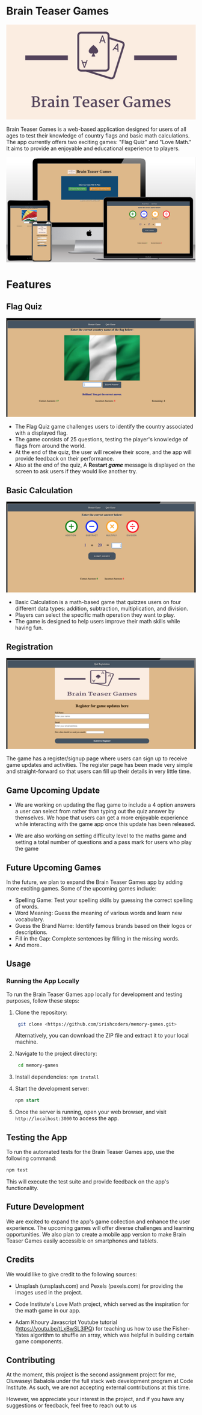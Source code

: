 # Brain Teaser Games

![BT logo](assets/images/btlogo.png)

Brain Teaser Games is a web-based application designed for users of all ages to test their knowledge of country flags and basic math calculations. The app currently offers two exciting games: "Flag Quiz" and "Love Math." It aims to provide an enjoyable and educational experience to players.

![BT Game pages](assets/images/btgamepage.png)

# Features

## Flag Quiz

![BT FlagGame page](assets/images/flaggame.png)

- The Flag Quiz game challenges users to identify the country associated with a displayed flag.
- The game consists of 25 questions, testing the player's knowledge of flags from around the world.
- At the end of the quiz, the user will receive their score, and the app will provide feedback on their performance.
- Also at the end of the quiz, A **Restart _game_** message is displayed on the screen to ask users if they would like another try.

## Basic Calculation

![BT MathGame pages](assets/images/mathgame.png)

- Basic Calculation is a math-based game that quizzes users on four different data types: addition, subtraction, multiplication, and division.
- Players can select the specific math operation they want to play.
- The game is designed to help users improve their math skills while having fun.
  
## Registration

![BT Register page](assets/images/registerpage.png)

The game has a register/signup page where users can sign up to receive game updates and activities. The register page has been made very simple and straight-forward so that users can fill up their details in very little time.

## Game Upcoming Update

- We are working on updating the flag game to include a 4 option answers a user can select from rather than typing out the quiz answer by themselves. We hope that users can get a more enjoyable experience while interacting with the game app once this update has been released.

- We are also working on setting difficulty level to the maths game and setting a total number of questions and a pass mark for users who play the game


## Future Upcoming Games

In the future, we plan to expand the Brain Teaser Games app by adding more exciting games. Some of the upcoming games include:

- Spelling Game: Test your spelling skills by guessing the correct spelling of words.
- Word Meaning: Guess the meaning of various words and learn new vocabulary.
- Guess the Brand Name: Identify famous brands based on their logos or descriptions.
- Fill in the Gap: Complete sentences by filling in the missing words.
- And more..
  
## Usage

### Running the App Locally

To run the Brain Teaser Games app locally for development and testing purposes, follow these steps:

1. Clone the repository:

   ```bash
    git clone <https://github.com/irishcoders/memory-games.git>
    ```

    Alternatively, you can download the ZIP file and extract it to your local machine.

2. Navigate to the project directory:

   ```bash
    cd memory-games
    ```

3. Install dependencies:
   `npm install`

4. Start the development server:

    ```sql
    npm start
    ```

5. Once the server is running, open your web browser, and visit `http://localhost:3000` to access the app.

## Testing the App

To run the automated tests for the Brain Teaser Games app, use the following command:

 ```bash
 npm test
 ```

This will execute the test suite and provide feedback on the app's functionality.

## Future Development

We are excited to expand the app's game collection and enhance the user experience. The upcoming games will offer diverse challenges and learning opportunities. We also plan to create a mobile app version to make Brain Teaser Games easily accessible on smartphones and tablets.

## Credits

We would like to give credit to the following sources:

- Unsplash (unsplash.com) and Pexels (pexels.com) for providing the images used in the project.

- Code Institute's Love Math project, which served as the inspiration for the math game in our app.

- Adam Khoury Javascript Youtube tutorial (<https://youtu.be/tLxBwSL3lPQ>) for teaching us how to use the Fisher-Yates algorithm to shuffle an array, which was helpful in building certain game components.

## Contributing

At the moment, this project is the second assignment project for me, Oluwaseyi Babalola under the full stack web development program at Code Institute. As such, we are not accepting external contributions at this time.

However, we appreciate your interest in the project, and if you have any suggestions or feedback, feel free to reach out to us
